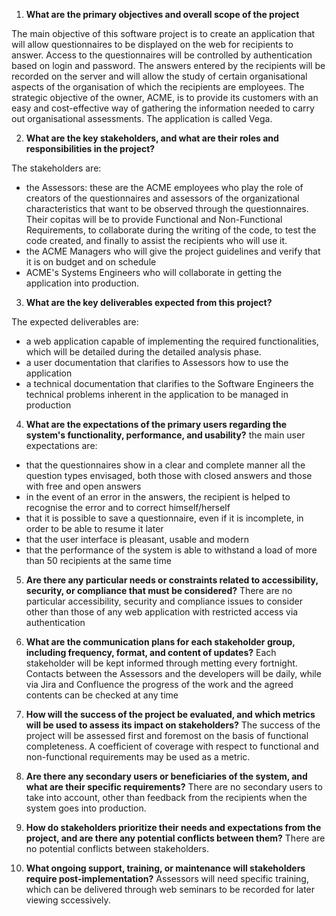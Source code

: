 1. **What are the primary objectives and overall scope of the project**

The main objective of this software project is to create an application that will allow questionnaires to be displayed on the web for recipients to answer. Access to the questionnaires will be controlled by authentication based on login and password. The answers entered by the recipients will be recorded on the server and will allow the study of certain organisational aspects of the organisation of which the recipients are employees. The strategic objective of the owner, ACME, is to provide its customers with an easy and cost-effective way of gathering the information needed to carry out organisational assessments. The application is called Vega.

2. **What are the key stakeholders, and what are their roles and responsibilities in the project?**

The stakeholders are:
* the Assessors: these are the ACME employees who play the role of creators of the questionnaires and assessors of the organizational characteristics that want to be observed through the questionnaires. Their copitas will be to provide Functional and Non-Functional Requirements, to collaborate during the writing of the code, to test the code created, and finally to assist the recipients who will use it.
* the ACME Managers who will give the project guidelines and verify that it is on budget and on schedule
* ACME's Systems Engineers who will collaborate in getting the application into production.

3. **What are the key deliverables expected from this project?**

The expected deliverables are:
- a web application capable of implementing the required functionalities, which will be detailed during the detailed analysis phase.
- a user documentation that clarifies to Assessors how to use the application
- a technical documentation that clarifies to the Software Engineers the technical problems inherent in the application to be managed in production

4. **What are the expectations of the primary users regarding the system's functionality, performance, and usability?**
the main user expectations are:
- that the questionnaires show in a clear and complete manner all the question types envisaged, both those with closed answers and those with free and open answers
- in the event of an error in the answers, the recipient is helped to recognise the error and to correct himself/herself
- that it is possible to save a questionnaire, even if it is incomplete, in order to be able to resume it later
- that the user interface is pleasant, usable and modern
- that the performance of the system is able to withstand a load of more than 50 recipients at the same time 

5. **Are there any particular needs or constraints related to accessibility, security, or compliance that must be considered?**
There are no particular accessibility, security and compliance issues to consider other than those of any web application with restricted access via authentication

6. **What are the communication plans for each stakeholder group, including frequency, format, and content of updates?**
Each stakeholder will be kept informed through metting every fortnight. Contacts between the Assessors and the developers will be daily, while via Jira and Confluence the progress of the work and the agreed contents can be checked at any time

7. **How will the success of the project be evaluated, and which metrics will be used to assess its impact on stakeholders?**
The success of the project will be assessed first and foremost on the basis of functional completeness. A coefficient of coverage with respect to functional and non-functional requirements may be used as a metric.

8. **Are there any secondary users or beneficiaries of the system, and what are their specific requirements?**
There are no secondary users to take into account, other than feedback from the recipients when the system goes into production.

9. **How do stakeholders prioritize their needs and expectations from the project, and are there any potential conflicts between them?**
There are no potential conflicts between stakeholders.

10. **What ongoing support, training, or maintenance will stakeholders require post-implementation?**
Assessors will need specific training, which can be delivered through web seminars to be recorded for later viewing sccessively.